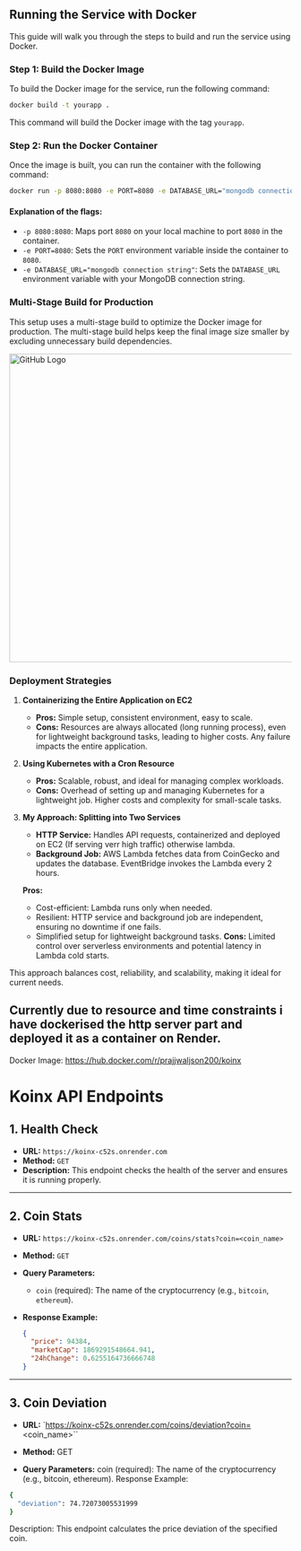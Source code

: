 

## Running the Service with Docker

This guide will walk you through the steps to build and run the service using Docker.

### Step 1: Build the Docker Image

To build the Docker image for the service, run the following command:

```bash
docker build -t yourapp .
```

This command will build the Docker image with the tag `yourapp`.

### Step 2: Run the Docker Container

Once the image is built, you can run the container with the following command:

```bash
docker run -p 8080:8080 -e PORT=8080 -e DATABASE_URL="mongodb connection string" yourapp
```

#### Explanation of the flags:

- `-p 8080:8080`: Maps port `8080` on your local machine to port `8080` in the container.
- `-e PORT=8080`: Sets the `PORT` environment variable inside the container to `8080`.
- `-e DATABASE_URL="mongodb connection string"`: Sets the `DATABASE_URL` environment variable with your MongoDB connection string.

### Multi-Stage Build for Production

This setup uses a multi-stage build to optimize the Docker image for production. The multi-stage build helps keep the final image size smaller by excluding unnecessary build dependencies.

<img src="https://res.cloudinary.com/dzkldv06d/image/upload/v1736613072/Screenshot_2025-01-11_215213_pennzk.png" alt="GitHub Logo" width="550"/>

### Deployment Strategies

1. **Containerizing the Entire Application on EC2**  
   - **Pros:** Simple setup, consistent environment, easy to scale.  
   - **Cons:** Resources are always allocated (long running process), even for lightweight background tasks, leading to higher costs. Any failure impacts the entire application.

2. **Using Kubernetes with a Cron Resource**  
   - **Pros:** Scalable, robust, and ideal for managing complex workloads.  
   - **Cons:** Overhead of setting up and managing Kubernetes for a lightweight job. Higher costs and complexity for small-scale tasks.

3. **My Approach: Splitting into Two Services**  
   - **HTTP Service:** Handles API requests, containerized and deployed on EC2 (If serving verr high traffic) otherwise lambda.  
   - **Background Job:** AWS Lambda fetches data from CoinGecko and updates the database. EventBridge invokes the Lambda every 2 hours.

   **Pros:**  
   - Cost-efficient: Lambda runs only when needed.  
   - Resilient: HTTP service and background job are independent, ensuring no downtime if one fails.  
   - Simplified setup for lightweight background tasks.
   **Cons:** Limited control over serverless environments and potential latency in Lambda cold starts.  

This approach balances cost, reliability, and scalability, making it ideal for current needs.

## Currently due to resource and time constraints i have dockerised the http server part and deployed it as a container on Render.

Docker Image: https://hub.docker.com/r/prajjwaljson200/koinx

# Koinx API Endpoints

## 1. Health Check
- **URL:** `https://koinx-c52s.onrender.com`
- **Method:** `GET`
- **Description:** This endpoint checks the health of the server and ensures it is running properly.

---

## 2. Coin Stats
- **URL:** `https://koinx-c52s.onrender.com/coins/stats?coin=<coin_name>`
- **Method:** `GET`
- **Query Parameters:**
  - `coin` (required): The name of the cryptocurrency (e.g., `bitcoin`, `ethereum`).
  
- **Response Example:**
  ```json
  {
    "price": 94384,
    "marketCap": 1869291548664.941,
    "24hChange": 0.6255164736666748
  }
  
---

## 3. Coin Deviation
- **URL:** `https://koinx-c52s.onrender.com/coins/deviation?coin=<coin_name>``

- **Method:** GET

- **Query Parameters:** coin (required): The name of the cryptocurrency (e.g., bitcoin, ethereum).
Response Example:

```bash
{
  "deviation": 74.72073005531999
}
```
Description: This endpoint calculates the price deviation of the specified coin.

